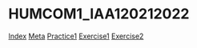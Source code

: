 # HUMCOM1_IAA120212022
<a href="https://jimmycaticatii.github.io/HUMCOM1_IAA120212022/Index.html">Index</a>
<a href="https://jimmycaticatii.github.io/HUMCOM1_IAA120212022/Meta.html">Meta</a>
<a href="https://jimmycaticatii.github.io/HUMCOM1_IAA120212022/Practice1.html">Practice1</a>
<a href="https://jimmycaticatii.github.io/HUMCOM1_IAA120212022/Exercise1.html">Exercise1</a>
<a href="https://jimmycaticatii.github.io/HUMCOM1_IAA120212022/Exercise2.html">Exercise2</a>